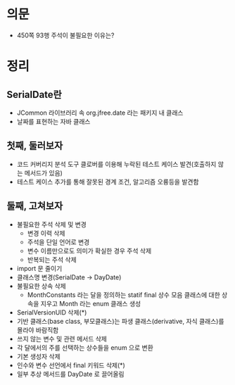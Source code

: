 # 의문
- 450쪽 93행 주석이 불필요한 이유는?

# 정리
## SerialDate란
- JCommon 라이브러리 속 org.jfree.date 라는 패키지 내 클래스
- 날짜를 표현하는 자바 클래스

## 첫째, 둘러보자
- 코드 커버리지 분석 도구 클로버를 이용해 누락된 테스트 케이스 발견(호출하지 않는 메서드가 있음)
- 테스트 케이스 추가를 통해 잘못된 경계 조건, 알고리즘 오륭등을 발견함

## 둘째, 고쳐보자
- 불필요한 주석 삭제 및 변경
  - 변경 이력 삭제
  - 주석을 단일 언어로 변경
  - 변수 이름만으로도 의미가 확실한 경우 주석 삭제
  - 반복되는 주석 삭제
- import 문 줄이기
- 클래스명 변경(SerialDate -> DayDate)
- 불필요한 상속 삭제
  - MonthConstants 라는 달을 정의하는 statif final 상수 모음 클래스에 대한 상속을 지우고 Month 라는 enum 클래스 생성
- SerialVersionUID 삭제(*)
- 기반 클래스(base class, 부모클래스)는 파생 클래스(derivative, 자식 클래스)를 몰라야 바람직함
- 쓰지 않는 변수 및 관련 메서드 삭제
- 각 달에서의 주를 선택하는 상수들을 enum 으로 변환
- 기본 생성자 삭제
- 인수와 변수 선언에서 final 키워드 삭제(*)
- 일부 추상 메서드를 DayDate 로 끌어올림

